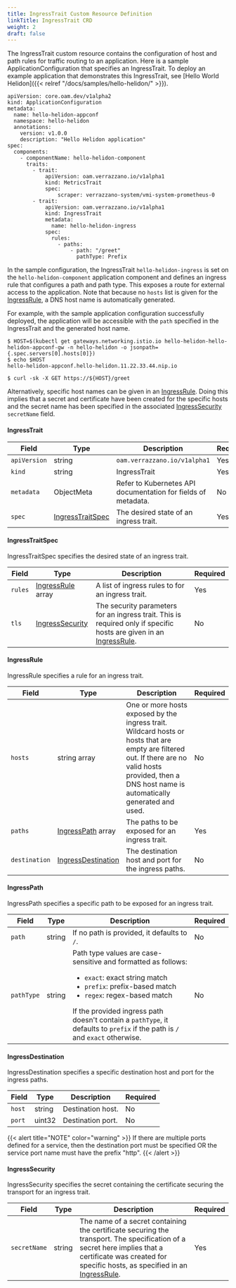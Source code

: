 ```yaml
---
title: IngressTrait Custom Resource Definition
linkTitle: IngressTrait CRD
weight: 2
draft: false
---
```

The IngressTrait custom resource contains the configuration of host and path rules for traffic routing to an application.  Here is a sample ApplicationConfiguration that specifies an IngressTrait.  To deploy an example application that demonstrates this IngressTrait, see [Hello World Helidon]({{< relref "/docs/samples/hello-helidon/" >}}).

```
apiVersion: core.oam.dev/v1alpha2
kind: ApplicationConfiguration
metadata:
  name: hello-helidon-appconf
  namespace: hello-helidon
  annotations:
    version: v1.0.0
    description: "Hello Helidon application"
spec:
  components:
    - componentName: hello-helidon-component
      traits:
        - trait:
            apiVersion: oam.verrazzano.io/v1alpha1
            kind: MetricsTrait
            spec:
                scraper: verrazzano-system/vmi-system-prometheus-0
        - trait:
            apiVersion: oam.verrazzano.io/v1alpha1
            kind: IngressTrait
            metadata:
              name: hello-helidon-ingress
            spec:
              rules:
                - paths:
                    - path: "/greet"
                      pathType: Prefix
```
In the sample configuration, the IngressTrait `hello-helidon-ingress` is set on the `hello-helidon-component` application component and defines an ingress rule that configures a path and path type.  This exposes a route for external access to the application.  Note that because no `hosts` list is given for the [IngressRule](#ingressrule), a DNS host name is automatically generated.  

For example, with the sample application configuration successfully deployed, the application will be accessible with the `path` specified in the IngressTrait and the generated host name.
```
$ HOST=$(kubectl get gateways.networking.istio.io hello-helidon-hello-helidon-appconf-gw -n hello-helidon -o jsonpath={.spec.servers[0].hosts[0]})
$ echo $HOST
hello-helidon-appconf.hello-helidon.11.22.33.44.nip.io

$ curl -sk -X GET https://${HOST}/greet
```
Alternatively, specific host names can be given in an [IngressRule](#ingressrule).  Doing this implies that a secret and certificate have been created for the specific hosts and the secret name has been specified in the associated [IngressSecurity](#ingresssecurity) `secretName` field.

#### IngressTrait

| Field | Type | Description | Required
| --- | --- | --- | --- |
| `apiVersion` | string | `oam.verrazzano.io/v1alpha1` | Yes |
| `kind` | string | IngressTrait |  Yes |
| `metadata` | ObjectMeta | Refer to Kubernetes API documentation for fields of metadata. |  No |
| `spec` |  [IngressTraitSpec](#ingresstraitspec) | The desired state of an ingress trait. |  Yes |

#### IngressTraitSpec
IngressTraitSpec specifies the desired state of an ingress trait.

| Field | Type | Description | Required
| --- | --- | --- | --- |
| `rules` | [IngressRule](#ingressrule) array | A list of ingress rules to for an ingress trait. | Yes |
| `tls` | [IngressSecurity](#ingresssecurity) | The security parameters for an ingress trait. This is required only if specific hosts are given in an [IngressRule](#ingressrule). | No |

#### IngressRule
IngressRule specifies a rule for an ingress trait.

| Field | Type | Description | Required
| --- | --- | --- | --- |
| `hosts` | string array | One or more hosts exposed by the ingress trait.  Wildcard hosts or hosts that are empty are filtered out. If there are no valid hosts provided, then a DNS host name is automatically generated and used. | No |
| `paths` | [IngressPath](#ingresspath) array | The paths to be exposed for an ingress trait. | Yes |
| `destination` | [IngressDestination](#ingressdestination) | The destination host and port for the ingress paths. | No |

#### IngressPath
IngressPath specifies a specific path to be exposed for an ingress trait.

| Field | Type | Description | Required
| --- | --- | --- | --- |
| `path` | string | If no path is provided, it defaults to `/`. |  No |
| `pathType` | string | Path type values are case-sensitive and formatted as follows: <ul><li>`exact`: exact string match</li><li>`prefix`: prefix-based match</li><li>`regex`: regex-based match</li></ul>If the provided ingress path doesn't contain a `pathType`, it defaults to `prefix` if the path is `/` and `exact` otherwise. | No |

#### IngressDestination
IngressDestination specifies a specific destination host and port for the ingress paths.

| Field | Type | Description | Required
| --- | --- | --- | --- |
| `host` | string | Destination host. | No |
| `port` | uint32 | Destination port. | No |

{{< alert title="NOTE" color="warning" >}}
If there are multiple ports defined for a service, then the destination port must be specified OR
the service port name must have the prefix "http".
{{< /alert >}}

#### IngressSecurity
IngressSecurity specifies the secret containing the certificate securing the transport for an ingress trait.

| Field | Type | Description | Required
| --- | --- | --- | --- |
| `secretName` | string | The name of a secret containing the certificate securing the transport.  The specification of a secret here implies that a certificate was created for specific hosts, as specified in an [IngressRule](#ingressrule). |  Yes |
